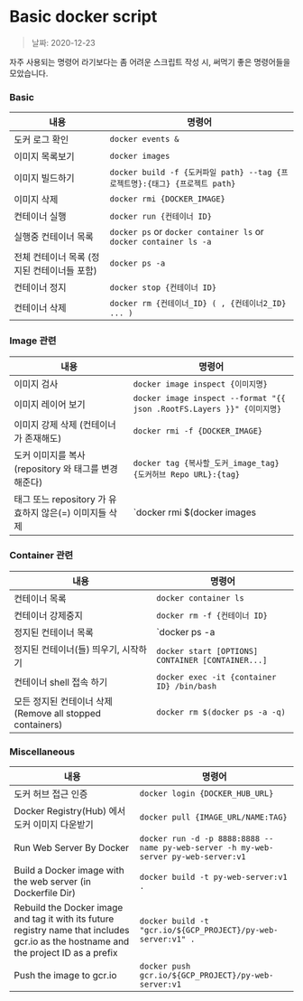 
# Basic docker script

> 날짜: 2020-12-23

자주 사용되는 명령어 라기보다는 좀 어려운 스크립트 작성 시, 써먹기 좋은 명령어들을 모았습니다.


### Basic

내용 | 명령어
--- | ---
도커 로그 확인 | `docker events &`
이미지 목록보기 | `docker images`
이미지 빌드하기 | `docker build -f {도커파일 path} --tag {프로젝트명}:{태그} {프로젝트 path}`
이미지 삭제 | `docker rmi {DOCKER_IMAGE}`
컨테이너 실행 | `docker run {컨테이너 ID}`
실행중 컨테이너 목록 | `docker ps` or `docker container ls` or `docker container ls -a`
전체 컨테이너 목록 (정지된 컨테이너들 포함) | `docker ps -a`
컨테이너 정지 | `docker stop {컨테이너 ID}`
컨테이너 삭제 | `docker rm {컨테이너_ID} ( , {컨테이너2_ID} ... )`


### Image 관련

내용 | 명령어
--- | ---
이미지 검사 | `docker image inspect {이미지명}`
이미지 레이어 보기 | `docker image inspect --format "{{ json .RootFS.Layers }}" {이미지명}`
이미지 강제 삭제 (컨테이너가 존재해도) | `docker rmi -f {DOCKER_IMAGE}`
도커 이미지를 복사 (repository 와 태그를 변경해준다) | `docker tag {복사할_도커_image_tag} {도커허브 Repo URL}:{tag}`
태그 또느 repository 가 유효하지 않은(=<none>) 이미지들 삭제 | `docker rmi $(docker images | grep "^<none>" | awk "{print $3}")`

### Container 관련

내용 | 명령어
--- | ---
컨테이너 목록 | `docker container ls`
컨테이너 강제중지 | `docker rm -f {컨테이너 ID}`
정지된 컨테이너 목록 | `docker ps -a | grep Exit`
정지된 컨테이너(들) 띄우기, 시작하기 | `docker start [OPTIONS] CONTAINER [CONTAINER...]`
컨테이너 shell 접속 하기 | `docker exec -it {container ID} /bin/bash`
모든 정지된 컨테이너 삭제 (Remove all stopped containers) | `docker rm $(docker ps -a -q)`

### Miscellaneous

내용 | 명령어
--- | ---
도커 허브 접근 인증 | `docker login {DOCKER_HUB_URL}`
Docker Registry(Hub) 에서 도커 이미지 다운받기 | `docker pull {IMAGE_URL/NAME:TAG}`
Run Web Server By Docker | `docker run -d -p 8888:8888 --name py-web-server -h my-web-server py-web-server:v1`
Build a Docker image with the web server (in Dockerfile Dir) | `docker build -t py-web-server:v1 .`
Rebuild the Docker image and tag it with its future registry name that includes gcr.io as the hostname and the project ID as a prefix | `docker build -t "gcr.io/${GCP_PROJECT}/py-web-server:v1" .`
Push the image to gcr.io| `docker push gcr.io/${GCP_PROJECT}/py-web-server:v1`

